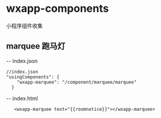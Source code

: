 # wxapp-components
小程序组件收集
## marquee 跑马灯 
-- index.json
```
//index.json
"usingComponents": {
    "wxapp-marquee": "/component/marquee/marquee"
  }
```
-- index.html
```
   <wxapp-marquee text="{{roomnotice}}"></wxapp-marquee>
```
   

